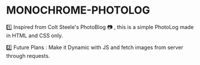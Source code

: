 # MONOCHROME-PHOTOLOG

:one: Inspired from Colt Steele's PhotoBlog :camera: , this is a simple PhotoLog made in HTML and CSS only.

:two: Future Plans : Make it Dynamic with JS and fetch images from server through requests.
